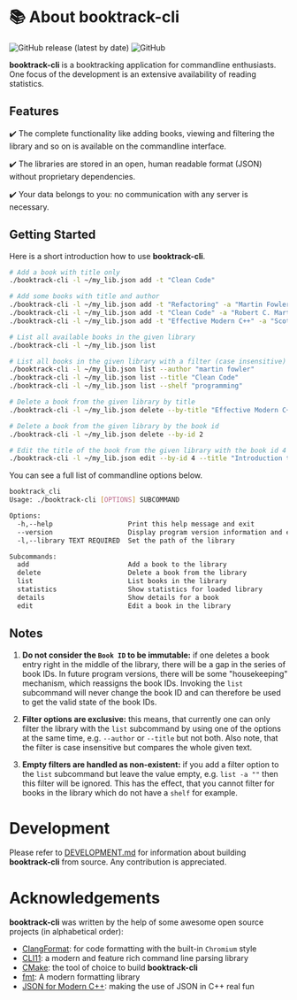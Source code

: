 # :books: About booktrack-cli

![GitHub release (latest by date)](https://img.shields.io/github/v/release/dsiekmeier/booktrack-cli?style=flat-square) ![GitHub](https://img.shields.io/github/license/dsiekmeier/booktrack-cli?style=flat-square)

**booktrack-cli** is a booktracking application for commandline enthusiasts. One focus of the development is an extensive availability of reading statistics.

## Features

:heavy_check_mark: The complete functionality like adding books, viewing and filtering the library and so on is available on the commandline interface.

:heavy_check_mark: The libraries are stored in an open, human readable format (JSON) without proprietary dependencies.

:heavy_check_mark: Your data belongs to you: no communication with any server is necessary.

## Getting Started

Here is a short introduction how to use **booktrack-cli**.

```bash
# Add a book with title only
./booktrack-cli -l ~/my_lib.json add -t "Clean Code"

# Add some books with title and author
./booktrack-cli -l ~/my_lib.json add -t "Refactoring" -a "Martin Fowler"
./booktrack-cli -l ~/my_lib.json add -t "Clean Code" -a "Robert C. Martin"
./booktrack-cli -l ~/my_lib.json add -t "Effective Modern C++" -a "Scott Meyers"

# List all available books in the given library
./booktrack-cli -l ~/my_lib.json list

# List all books in the given library with a filter (case insensitive)
./booktrack-cli -l ~/my_lib.json list --author "martin fowler"
./booktrack-cli -l ~/my_lib.json list --title "Clean Code"
./booktrack-cli -l ~/my_lib.json list --shelf "programming"

# Delete a book from the given library by title
./booktrack-cli -l ~/my_lib.json delete --by-title "Effective Modern C++"

# Delete a book from the given library by the book id
./booktrack-cli -l ~/my_lib.json delete --by-id 2

# Edit the title of the book from the given library with the book id 4
./booktrack-cli -l ~/my_lib.json edit --by-id 4 --title "Introduction to Algorithms"
```

You can see a full list of commandline options below.

```bash
booktrack_cli
Usage: ./booktrack-cli [OPTIONS] SUBCOMMAND

Options:
  -h,--help                   Print this help message and exit
  --version                   Display program version information and exit
  -l,--library TEXT REQUIRED  Set the path of the library

Subcommands:
  add                         Add a book to the library
  delete                      Delete a book from the library
  list                        List books in the library
  statistics                  Show statistics for loaded library
  details                     Show details for a book
  edit                        Edit a book in the library
```

## Notes

1. **Do not consider the `Book ID` to be immutable:** if one deletes a book entry right in the middle of the library, there will be a gap in the series of book IDs. In future program versions, there will be some "housekeeping" mechanism, which reassigns the book IDs. Invoking the `list` subcommand will never change the book ID and can therefore be used to get the valid state of the book IDs.

2. **Filter options are exclusive:** this means, that currently one can only filter the library with the `list` subcommand by using one of the options at the same time, e.g. `--author` or `--title` but not both. Also note, that the filter is case insensitive but compares the whole given text.

3. **Empty filters are handled as non-existent:** if you add a filter option to the `list` subcommand but leave the value empty, e.g. `list -a ""` then this filter will be ignored. This has the effect, that you cannot filter for books in the library which do not have a `shelf` for example.

# Development

Please refer to [DEVELOPMENT.md](DEVELOPMENT.md) for information about building **booktrack-cli** from source. Any contribution is appreciated.

# Acknowledgements

**booktrack-cli** was written by the help of some awesome open source projects (in alphabetical order):

- [ClangFormat](https://clang.llvm.org/docs/ClangFormat.html): for code formatting with the built-in `Chromium` style
- [CLI11](https://cliutils.github.io/CLI11/book/): a modern and feature rich command line parsing library
- [CMake](https://cmake.org/): the tool of choice to build **booktrack-cli**
- [fmt](https://fmt.dev/): A modern formatting library
- [JSON for Modern C++](https://json.nlohmann.me/): making the use of JSON in C++ real fun

